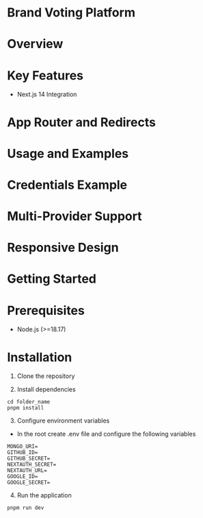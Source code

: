 # Brand Voting Platform

# Overview



# Key Features
- Next.js 14 Integration


# App Router and Redirects

# Usage and Examples

# Credentials Example


# Multi-Provider Support

# Responsive Design

# Getting Started

# Prerequisites
- Node.js (>=18.17)

# Installation
1. Clone the repository


2. Install dependencies

```
cd folder_name
pnpm install
```

3. Configure environment variables
- In the root create .env file and configure the following variables

```
MONGO_URI=
GITHUB_ID=
GITHUB_SECRET=
NEXTAUTH_SECRET=
NEXTAUTH_URL=
GOOGLE_ID=
GOOGLE_SECRET=
```

4. Run the application

```
pnpm run dev
```
